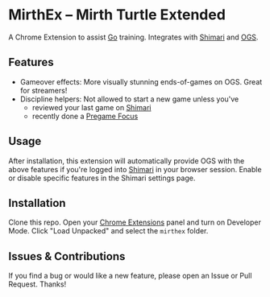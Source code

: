 # MirthEx – Mirth Turtle Extended

A Chrome Extension to assist [Go](https://en.wikipedia.org/wiki/Go_(game)) training. Integrates with [Shimari](https://mirthturtle.com/go) and [OGS](https://online-go.com/).


## Features

- Gameover effects: More visually stunning ends-of-games on OGS. Great for streamers!
- Discipline helpers: Not allowed to start a new game unless you've
  - reviewed your last game on [Shimari](https://mirthturtle.com/go)
  - recently done a [Pregame Focus](https://mirthturtle.com/go/pregame)


## Usage

After installation, this extension will automatically provide OGS with the above features if you're logged into [Shimari](https://mirthturtle.com/go) in your browser session. Enable or disable specific features in the Shimari settings page.


## Installation

Clone this repo. Open your [Chrome Extensions](chrome://extensions/) panel and turn on Developer Mode. Click "Load Unpacked" and select the `mirthex` folder.


## Issues & Contributions

If you find a bug or would like a new feature, please open an Issue or Pull Request. Thanks!
